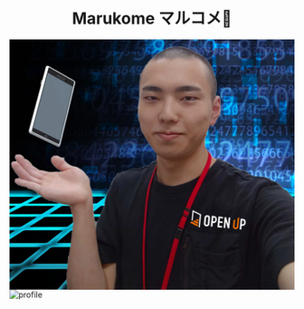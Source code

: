 <h1 align="center">Marukome マルコメ🥳</h1>

<span>
<picture>
  <source srcset="./images/profile.webp" media="(min-width: 800px)" height="400" align="left">
  <img src="./images/profile.webp" alt="profile" width="100%" align="center">
</picture>

<picture>
  <source srcset="https://github-readme-stats.vercel.app/api?username=Marukome0743&show_icons=true&theme=tokyonight" media="(min-width: 800px)" align="right">
  <img src="https://github-readme-stats.vercel.app/api?username=Marukome0743&show_icons=true&theme=tokyonight" alt="profile">
</picture>
</span>
